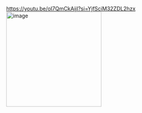 https://youtu.be/oI7QmCkAijI?si=YjfSciM32ZDL2hzx 
<img width="254" alt="image" src="https://github.com/user-attachments/assets/d245b5c9-9021-4f3e-9bcc-2f51ee1e1cb4">
